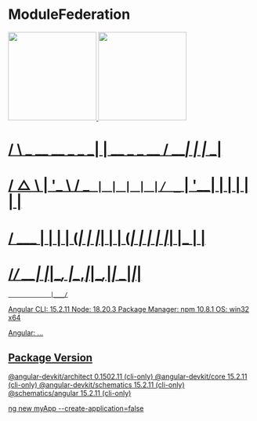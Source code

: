 # ModuleFederation

<div>
<a href="https://github.com/rbnigro">
<img loading="lazy" height="180em" src="https://github-readme-stats.vercel.app/api/top-langs/?username=rbnigro&layout=compact&langs_count=7&theme=dracula"/>
<img loading="lazy" height="180em" src="https://github-readme-stats.vercel.app/api?username=rbnigro&show_icons=true&theme=dracula&include_all_commits=true&count_private=true"/>
</div>
   
#   / \   _ __   __ _ _   _| | __ _ _ __     / ___| |   |_ _|
#   / △ \ | '_ \ / _` | | | | |/ _` | '__|   | |   | |    | |
#  / ___ \| | | | (_| | |_| | | (_| | |      | |___| |___ | |
# /_/   \_\_| |_|\__, |\__,_|_|\__,_|_|       \____|_____|___|
                |___/


Angular CLI: 15.2.11
Node: 18.20.3
Package Manager: npm 10.8.1
OS: win32 x64

Angular:
...

Package                      Version
------------------------------------------------------
@angular-devkit/architect    0.1502.11 (cli-only)
@angular-devkit/core         15.2.11 (cli-only)
@angular-devkit/schematics   15.2.11 (cli-only)
@schematics/angular          15.2.11 (cli-only)

ng new myApp --create-application=false
